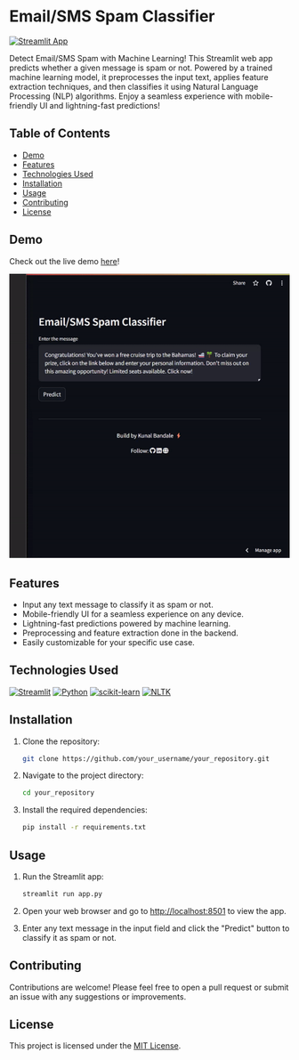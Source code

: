 # Email/SMS Spam Classifier

[![Streamlit App](https://static.streamlit.io/badges/streamlit_badge_black_white.svg)](https://share.streamlit.io/your_username/your_repository/app.py)

Detect Email/SMS Spam with Machine Learning! This Streamlit web app predicts whether a given message is spam or not. Powered by a trained machine learning model, it preprocesses the input text, applies feature extraction techniques, and then classifies it using Natural Language Processing (NLP) algorithms. Enjoy a seamless experience with mobile-friendly UI and lightning-fast predictions!

## Table of Contents

- [Demo](#demo)
- [Features](#features)
- [Technologies Used](#technologies-used)
- [Installation](#installation)
- [Usage](#usage)
- [Contributing](#contributing)
- [License](#license)

## Demo

Check out the live demo [here](https://sms-email-spam-classifier-c2udcvz62tgshzqodryfyf.streamlit.app/)!

![Demo](demo.gif)

## Features

- Input any text message to classify it as spam or not.
- Mobile-friendly UI for a seamless experience on any device.
- Lightning-fast predictions powered by machine learning.
- Preprocessing and feature extraction done in the backend.
- Easily customizable for your specific use case.

## Technologies Used

[![Streamlit](https://img.shields.io/badge/Streamlit-0.88-brightgreen)](https://streamlit.io/)
[![Python](https://img.shields.io/badge/Python-3.9-blue)](https://www.python.org/)
[![scikit-learn](https://img.shields.io/badge/scikit_learn-0.24.2-orange)](https://scikit-learn.org/)
[![NLTK](https://img.shields.io/badge/NLTK-3.6.3-yellow)](https://www.nltk.org/)

## Installation

1. Clone the repository:

   ```bash
   git clone https://github.com/your_username/your_repository.git
   ```

2. Navigate to the project directory:

   ```bash
   cd your_repository
   ```

3. Install the required dependencies:

   ```bash
   pip install -r requirements.txt
   ```

## Usage

1. Run the Streamlit app:

   ```bash
   streamlit run app.py
   ```

2. Open your web browser and go to [http://localhost:8501](http://localhost:8501) to view the app.

3. Enter any text message in the input field and click the "Predict" button to classify it as spam or not.

## Contributing

Contributions are welcome! Please feel free to open a pull request or submit an issue with any suggestions or improvements.

## License

This project is licensed under the [MIT License](LICENSE).
